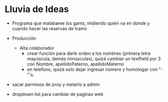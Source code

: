 # Lluvia de Ideas 
  
  - Programa que malabaree los gants, midiendo quién va en donde y cuando hacer las reservas de tramo
  - Producción
    - Alta colaborador
      - crear función para darle orden a los nombres (primera letra mayúscula, demás minúsculas), quizá cambiar un textfield por 3 con Nombre, apellidoPaterno, apellidoMaterno
      - en telefono, quizá solo dejar ingresar número y homologar con "-"'s.
 
  - sacar permisos de proy y meterlo a admin
  - dropdown list para cambiar de paginas web
